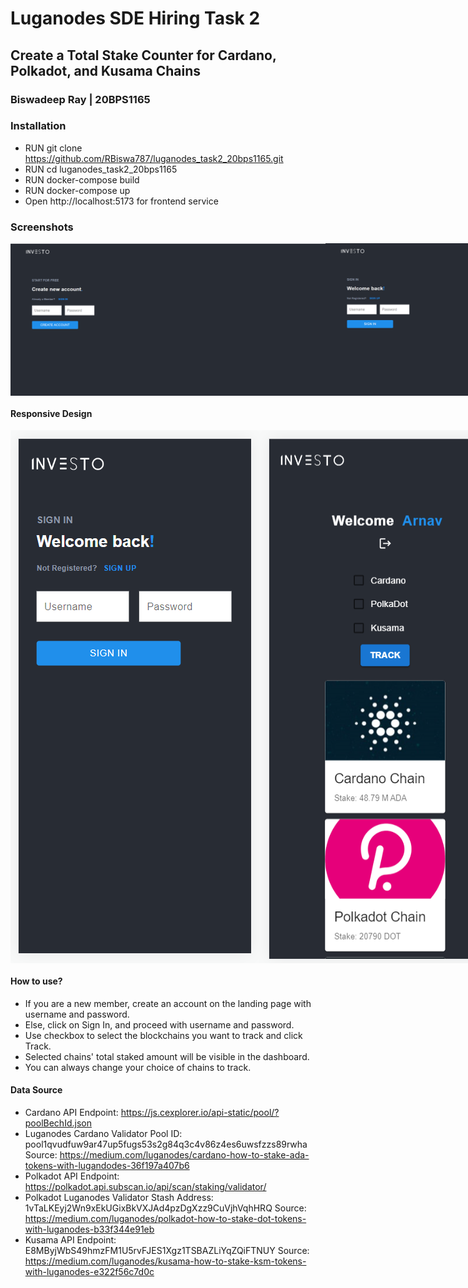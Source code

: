 # Luganodes SDE Hiring Task 2
## Create a Total Stake Counter for Cardano, Polkadot, and Kusama Chains

### Biswadeep Ray | 20BPS1165

### Installation
* RUN git clone https://github.com/RBiswa787/luganodes_task2_20bps1165.git
* RUN cd luganodes_task2_20bps1165
* RUN docker-compose build
* RUN docker-compose up
* Open http://localhost:5173 for frontend service

### Screenshots

<div style="display: flex; justify-content: flex-start">
    <img src="https://github.com/RBiswa787/luganodes_task2_20bps1165/blob/main/frontend/src/assets/landing_signup.png" alt="not available" />
    <img src="https://github.com/RBiswa787/luganodes_task2_20bps1165/blob/main/frontend/src/assets/landing_signin.png" alt="not available" />
    <img src="https://github.com/RBiswa787/luganodes_task2_20bps1165/blob/main/frontend/src/assets/latest_total_stake.png" alt="not available" />
</div>

#### Responsive Design

<div style="display: flex; justify-content: flex-start">
    <img src="https://github.com/RBiswa787/luganodes_task2_20bps1165/blob/main/frontend/src/assets/resp_landing_signup.png" alt="not available" />
    <img src="https://github.com/RBiswa787/luganodes_task2_20bps1165/blob/main/frontend/src/assets/resp_total_stake.png" alt="not available" />
</div>

#### How to use?
* If you are a new member, create an account on the landing page with username and password.
* Else, click on Sign In, and proceed with username and password.
* Use checkbox to select the blockchains you want to track and click Track.
* Selected chains' total staked amount will be visible in the dashboard.
* You can always change your choice of chains to track.

#### Data Source
* Cardano API Endpoint: https://js.cexplorer.io/api-static/pool/?poolBechId.json
* Luganodes Cardano Validator Pool ID: pool1qvudfuw9ar47up5fugs53s2g84q3c4v86z4es6uwsfzzs89rwha
  Source: https://medium.com/luganodes/cardano-how-to-stake-ada-tokens-with-lugandodes-36f197a407b6
* Polkadot API Endpoint: https://polkadot.api.subscan.io/api/scan/staking/validator/
* Polkadot Luganodes Validator Stash Address: 1vTaLKEyj2Wn9xEkUGixBkVXJAd4pzDgXzz9CuVjhVqhHRQ
  Source: https://medium.com/luganodes/polkadot-how-to-stake-dot-tokens-with-luganodes-b33f344e91eb
* Kusama API Endpoint: E8MByjWbS49hmzFM1U5rvFJES1Xgz1TSBAZLiYqZQiFTNUY
  Source: https://medium.com/luganodes/kusama-how-to-stake-ksm-tokens-with-luganodes-e322f56c7d0c

